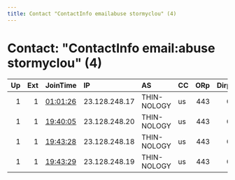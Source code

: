 ```yaml
---
title: Contact "ContactInfo emailabuse stormyclou" (4)
---
```


# Contact: "ContactInfo email:abuse stormyclou" (4)

|   Up |   Ext | JoinTime                                                                                              | IP            | AS          | CC   |   ORp |   Dirp | OS    | Version   | Nickname    |   eFamMembers |
|-----:|------:|:------------------------------------------------------------------------------------------------------|:--------------|:------------|:-----|------:|-------:|:------|:----------|:------------|--------------:|
|    1 |     1 | [01:01:26](https://nusenu.github.io/OrNetStats/w/relay/0839A0BAF9D036B18D1F266294BB7788D3D17432.html) | 23.128.248.17 | THIN-NOLOGY | us   |   443 |      0 | Linux | 0.4.7.13  | StormyCloud |            16 |
|    1 |     1 | [19:40:05](https://nusenu.github.io/OrNetStats/w/relay/F9EC300E75F85052479C029DE7BE848576586F43.html) | 23.128.248.20 | THIN-NOLOGY | us   |   443 |      0 | Linux | 0.4.7.13  | StormyCloud |            13 |
|    1 |     1 | [19:43:28](https://nusenu.github.io/OrNetStats/w/relay/0302123FAFBD664BCD5550B14B8A704012181EB4.html) | 23.128.248.18 | THIN-NOLOGY | us   |   443 |      0 | Linux | 0.4.7.13  | StormyCloud |            13 |
|    1 |     1 | [19:43:29](https://nusenu.github.io/OrNetStats/w/relay/72EB2F8758DA4490E0923C78E4A03A0EB90254ED.html) | 23.128.248.19 | THIN-NOLOGY | us   |   443 |      0 | Linux | 0.4.7.13  | StormyCloud |            13 |
